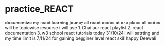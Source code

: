 # practice_REACT
documentize my react learning jouney
all react codes at one place 
all codes will be topicwise
resourse i will use 
              1. Chai aur react playlist 
              2. react documentation 
              3. w3 school react tutorials
today 31/10/24 i will satrting and my time limit is 7/11/24 for gaining begginer level react skill 
happy Deewali 
              
              
              

              
